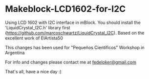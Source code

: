 # Makeblock-LCD1602-for-I2C
Using LCD 1602 with I2C interface in mBlock. You should install the 'LiquidCrystal_I2C.h' library first (https://github.com/marcoschwartz/LiquidCrystal_I2C). Based on the excellent work of ElArtista50

This changes has been used for "Pequeños Científicos" Workshop in Argentina

For info and changes please contact me at fedeloker@gmail.com

That's all, have a nice day :)
